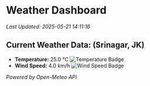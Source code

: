 
# Weather Dashboard

_Last Updated: 2025-05-21 14:11:16_

## Current Weather Data: (Srinagar, JK)
- **Temperature:** 25.0 °C ![Temperature Badge](https://img.shields.io/badge/Temperature-Medium%20Temp-green)
- **Wind Speed:** 4.0 km/h ![Wind Speed Badge](https://img.shields.io/badge/Wind%20Speed-Light%20Wind-blue)

*Powered by Open-Meteo API*
